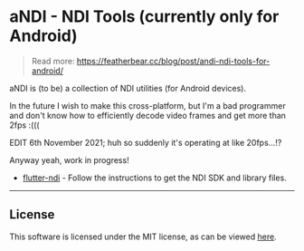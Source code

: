 # aNDI - NDI Tools (currently only for Android)

> Read more: https://featherbear.cc/blog/post/andi-ndi-tools-for-android/

aNDI is (to be) a collection of NDI utilities (for Android devices).  

In the future I wish to make this cross-platform, but I'm a bad programmer and don't know how to efficiently decode video frames and get more than 2fps :(((  

EDIT 6th November 2021; huh so suddenly it's operating at like 20fps...!?


Anyway yeah, work in progress!

* [flutter-ndi](https://github.com/featherbear/flutter-ndi) - Follow the instructions to get the NDI SDK and library files.

---

## License

This software is licensed under the MIT license, as can be viewed [here](LICENSE.md).  
